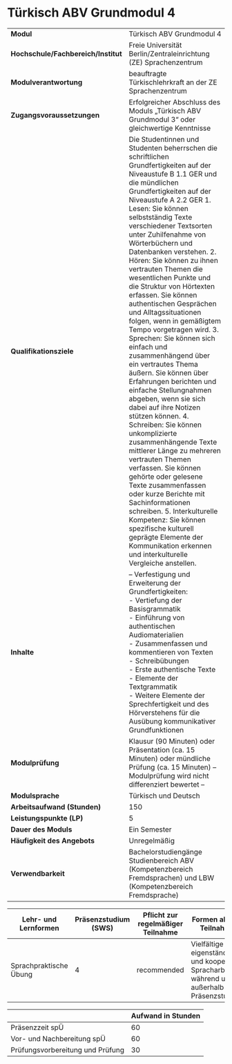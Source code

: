 # Türkisch ABV Grundmodul 4
|                                    |   |
|------------------------------------|---|
|**Modul**                           | Türkisch ABV Grundmodul 4 |
|**Hochschule/Fachbereich/Institut** | Freie Universität Berlin/Zentraleinrichtung (ZE) Sprachenzentrum |
|**Modulverantwortung**              | beauftragte Türkischlehrkraft an der ZE Sprachenzentrum |
|**Zugangsvoraussetzungen**          | Erfolgreicher Abschluss des Moduls „Türkisch ABV Grundmodul 3“ oder gleichwertige Kenntnisse |
|**Qualifikationsziele**             | Die Studentinnen und Studenten beherrschen die schriftlichen Grundfertigkeiten auf der Niveaustufe B 1.1 GER und die mündlichen Grundfertigkeiten auf der Niveaustufe A 2.2 GER 1. Lesen: Sie können selbstständig Texte verschiedener Textsorten unter Zuhilfenahme von Wörterbüchern und Datenbanken verstehen. 2. Hören: Sie können zu ihnen vertrauten Themen die wesentlichen Punkte und die Struktur von Hörtexten erfassen. Sie können authentischen Gesprächen und Alltagssituationen folgen, wenn in gemäßigtem Tempo vorgetragen wird. 3. Sprechen: Sie können sich einfach und zusammenhängend über ein vertrautes Thema äußern. Sie können über Erfahrungen berichten und einfache Stellungnahmen abgeben, wenn sie sich dabei auf ihre Notizen stützen können. 4. Schreiben: Sie können unkomplizierte zusammenhängende Texte mittlerer Länge zu mehreren vertrauten Themen verfassen. Sie können gehörte oder gelesene Texte zusammenfassen oder kurze Berichte mit Sachinformationen schreiben. 5. Interkulturelle Kompetenz: Sie können spezifische kulturell geprägte Elemente der Kommunikation erkennen und interkulturelle Vergleiche anstellen. |
|**Inhalte**                         | – Verfestigung und Erweiterung der Grundfertigkeiten:<br>- Vertiefung der Basisgrammatik<br>- Einführung von authentischen Audiomaterialien<br>- Zusammenfassen und kommentieren von Texten<br>- Schreibübungen<br>- Erste authentische Texte<br>- Elemente der Textgrammatik<br>- Weitere Elemente der Sprechfertigkeit und des Hörverstehens für die Ausübung kommunikativer Grundfunktionen |
|**Modulprüfung**                    | Klausur (90 Minuten) oder Präsentation (ca. 15 Minuten) oder mündliche Prüfung (ca. 15 Minuten) – Modulprüfung wird nicht differenziert bewertet – |
|**Modulsprache**                    | Türkisch und Deutsch |
|**Arbeitsaufwand (Stunden)**        | 150 |
|**Leistungspunkte (LP)**            | 5 |
|**Dauer des Moduls**                | Ein Semester |
|**Häufigkeit des Angebots**         | Unregelmäßig |
|**Verwendbarkeit**                  | Bachelorstudiengänge Studienbereich ABV (Kompetenzbereich<br>Fremdsprachen) und LBW (Kompetenzbereich Fremdsprache) |

| Lehr- und Lernformen | Präsenzstudium <br> (SWS) | Pflicht zur regelmäßiger Teilnahme | Formen aktiver Teilnahme |
| ---------------------|---------------------------|------------------------------------|------------------------- |
| Sprachpraktische Übung | 4                         | recommended                        | Vielfältige eigenständige und kooperative Spracharbeit während und außerhalb der Präsenzstunden |

|   | Aufwand in Stunden |
| - |--------------------|
| Präsenzzeit spÜ                          | 60    |
| Vor- und Nachbereitung spÜ               | 60    |
| Prüfungsvorbereitung und Prüfung         | 30    |
